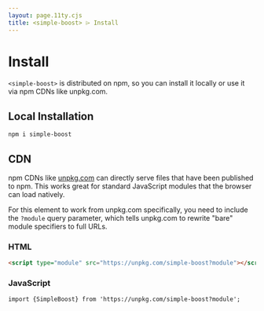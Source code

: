```yaml
---
layout: page.11ty.cjs
title: <simple-boost> ⌲ Install
---
```


# Install

`<simple-boost>` is distributed on npm, so you can install it locally or use it via npm CDNs like unpkg.com.

## Local Installation

```bash
npm i simple-boost
```

## CDN

npm CDNs like [unpkg.com]() can directly serve files that have been published to npm. This works great for standard JavaScript modules that the browser can load natively.

For this element to work from unpkg.com specifically, you need to include the `?module` query parameter, which tells unpkg.com to rewrite "bare" module specifiers to full URLs.

### HTML

```html
<script type="module" src="https://unpkg.com/simple-boost?module"></script>
```

### JavaScript

```html
import {SimpleBoost} from 'https://unpkg.com/simple-boost?module';
```
